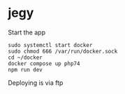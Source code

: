 # jegy

Start the app

```
sudo systemctl start docker
sudo chmod 666 /var/run/docker.sock
cd ~/docker
docker compose up php74
npm run dev
```

Deploying is via ftp
